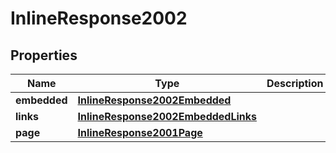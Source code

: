 

# InlineResponse2002

## Properties

Name | Type | Description | Notes
------------ | ------------- | ------------- | -------------
**embedded** | [**InlineResponse2002Embedded**](InlineResponse2002Embedded.md) |  | 
**links** | [**InlineResponse2002EmbeddedLinks**](InlineResponse2002EmbeddedLinks.md) |  | 
**page** | [**InlineResponse2001Page**](InlineResponse2001Page.md) |  | 



